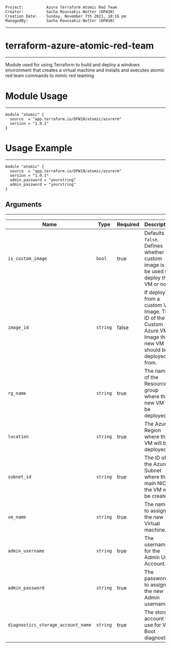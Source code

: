     Project:          Azure Terraform Atomic Red Team                                        
    Creator:          Sacha Roussakis-Notter (DFW1N)                                         
    Creation Date:    Sunday, November 7th 2021, 10:16 pm                                    
    ManagedBy:        Sacha Roussakis-Notter (DFW1N)                                         
---
# terraform-azure-atomic-red-team
---
Module used for using Terraform to build and deploy a windows environment that creates a virtual machine and installs and executes atomic red team commands to mimic red teaming.

# Module Usage
---

    module "atomic" {
      source  = "app.terraform.io/DFW1N/atomic/azurerm"
      version = "1.0.1"
    }

# Usage Example
---

    module "atomic" {
      source  = "app.terraform.io/DFW1N/atomic/azurerm"
      version = "1.0.1"
      admin_password = "yourstring"
      admin_password = "yourstring"
    }

## Arguments
---
| Name | Type | Required | Description |
| --- | --- | --- | --- |
| `is_custom_image` | `bool` | true | Defaults to `false`. Defines whether a custom image is to be used to deploy the VM or not. | 
| `image_id` | `string` | false | If deploying from a custom VM Image. The ID of the Custom Azure VM Image the new VM should be deployed from. |
| `rg_name` | `string` | true | The name of the Resource group where the new VM will be deployed. |
| `location` | `string` | true| The Azure Region where the VM will be deployed. |
| `subnet_id` | `string` | true | The ID of the Azure Subnet where the main NIC of the VM will be created. |
| `vm_name` | `string` | true | The name to assign to the new Virtual machine. |
| `admin_username` | `string` | true | The username for the Admin User Account. |
| `admin_password` | `string` | true | The password to assign to the new Admin username. |
| `diagnostics_storage_account_name` | `string` | true | The storage account to use for VM Boot diagnostics. |
